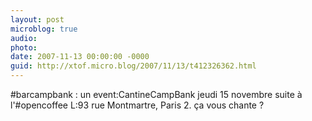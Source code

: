 ```yaml
---
layout: post
microblog: true
audio: 
photo: 
date: 2007-11-13 00:00:00 -0000
guid: http://xtof.micro.blog/2007/11/13/t412326362.html
---
```

#barcampbank : un event:CantineCampBank  jeudi 15 novembre suite à l'#opencoffee L:93 rue Montmartre, Paris 2. ça vous chante ?
